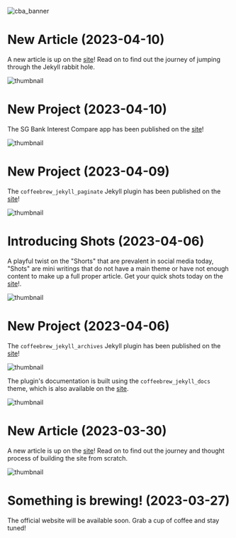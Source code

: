 ![cba_banner](https://user-images.githubusercontent.com/127605022/227838199-c03ddda7-9bd8-46de-99cf-7aa3a3ad6764.png)

# New Article (2023-04-10)

A new article is up on the [site](https://www.coffeebrewapps.com/articles/2023/04/10/the-jekyll-rabbit-hole.html)! Read on to find out the journey of jumping through the Jekyll rabbit hole.

![thumbnail](https://user-images.githubusercontent.com/127605022/230909058-22e326d3-c58b-46e7-a014-eed274bcf7d0.png)

# New Project (2023-04-10)

The SG Bank Interest Compare app has been published on the [site](https://www.coffeebrewapps.com/projects/sg_bank_int_compare.html)!

![thumbnail](https://user-images.githubusercontent.com/127605022/230893598-84682e90-a6f0-4e1a-8aea-670fa6fe4321.png)

# New Project (2023-04-09)

The `coffeebrew_jekyll_paginate` Jekyll plugin has been published on the [site](https://www.coffeebrewapps.com/projects/coffeebrew_jekyll_paginate.html)!

![thumbnail](https://user-images.githubusercontent.com/127605022/230756680-3c9b32d9-f73b-4468-8387-e839bf0d6cae.png)

# Introducing Shots (2023-04-06)

A playful twist on the "Shorts" that are prevalent in social media today, "Shots" are mini writings that do not have a main theme or have not enough content to make up a full proper article. Get your quick shots today on the [site](https://www.coffeebrewapps.com/shots.html)!.

![thumbnail](https://user-images.githubusercontent.com/127605022/230401919-fe4eb4a9-3ed4-456b-b03d-2b684552b6d5.png)

# New Project (2023-04-06)

The `coffeebrew_jekyll_archives` Jekyll plugin has been published on the [site](https://www.coffeebrewapps.com/projects/coffeebrew_jekyll_archives.html)!

![thumbnail](https://user-images.githubusercontent.com/127605022/230266936-358a2a66-1db1-434e-a234-4e3d4a45b858.png)

The plugin's documentation is built using the `coffeebrew_jekyll_docs` theme, which is also available on the [site](https://www.coffeebrewapps.com/projects/coffeebrew_jekyll_docs.html).

![thumbnail](https://user-images.githubusercontent.com/127605022/230377374-c5566b33-ad80-465f-964f-15e8fa527761.png)

# New Article (2023-03-30)

A new article is up on the [site](https://www.coffeebrewapps.com/articles/2023/03/30/build-site-from-scratch.html)! Read on to find out the journey and thought process of building the site from scratch.

![thumbnail](https://user-images.githubusercontent.com/127605022/228745385-32741a76-f03a-46f9-a57f-e8b26c1bfed1.png)

# Something is brewing! (2023-03-27)

The official website will be available soon. Grab a cup of coffee and stay tuned!
